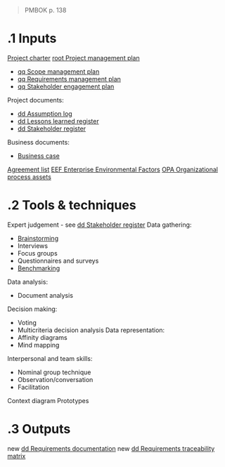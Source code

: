 >PMBOK p. 138
# .1 Inputs
[Project charter](../Project%20charter.md)
[root Project management plan](../Project%20Management%20Plans/root%20Project%20management%20plan.md)
* [qq Scope management plan](../Project%20Management%20Plans/qq%20Scope%20management%20plan.md)
* [qq Requirements management plan](../Project%20Management%20Plans/qq%20Requirements%20management%20plan.md)
* [qq Stakeholder engagement plan](../Project%20Management%20Plans/qq%20Stakeholder%20engagement%20plan.md)


Project documents:
* [dd Assumption log](../Project%20Documents/dd%20Assumption%20log.md)
* [dd Lessons learned register](../Project%20Documents/dd%20Lessons%20learned%20register.md)
* [dd Stakeholder register](../Project%20Documents/dd%20Stakeholder%20register.md)

Business documents:
* [Business case](../Business%20Documents/Business%20case.md)

[Agreement list](../Business%20Documents/Agreement%20list.md)
[EEF Enterprise Environmental Factors](../EEF%20Enterprise%20Environmental%20Factors.md)
[OPA Organizational process assets](../OPA%20Organizational%20process%20assets.md)

# .2 Tools & techniques
Expert judgement - see [dd Stakeholder register](../Project%20Documents/dd%20Stakeholder%20register.md)
Data gathering:
* [Brainstorming](../Tools%20and%20techniques/Brainstorming.md)
* Interviews
* Focus groups
* Questionnaires and surveys
* [Benchmarking](../Tools%20and%20techniques/Benchmarking.md)

Data analysis:
* Document analysis

Decision making:
* Voting
* Multicriteria decision analysis
Data representation:
* Affinity diagrams
* Mind mapping

Interpersonal and team skills:
* Nominal group technique
* Observation/conversation
* Facilitation

Context diagram
Prototypes

# .3 Outputs
new [dd Requirements documentation](../Project%20Documents/dd%20Requirements%20documentation.md)
new [dd Requirements traceability matrix](../Project%20Documents/dd%20Requirements%20traceability%20matrix.md)


